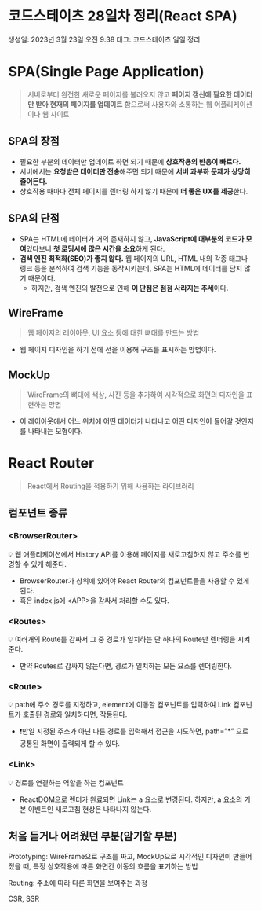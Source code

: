 # 코드스테이츠 28일차 정리(React SPA)

생성일: 2023년 3월 23일 오전 9:38
태그: 코드스테이츠 일일 정리

# SPA(Single Page Application)

> 서버로부터 완전한 새로운 페이지를 불러오지 않고 **페이지 갱신에 필요한 데이터만 받아 현재의 페이지를 업데이트** 함으로써 사용자와 소통하는 웹 어플리케이션이나 웹 사이트
> 

## SPA의 장점

- 필요한 부분의 데이터만 업데이트 하면 되기 때문에 **상호작용의 반응이 빠르다.**
- 서버에서는 **요청받은 데이터만 전송**해주면 되기 때문에 **서버 과부하 문제가 상당히 줄어든다.**
- 상호작용 때마다 전체 페이지를 렌더링 하지 않기 때문에 **더 좋은 UX를 제공**한다.

## SPA의 단점

- SPA는 HTML에 데이터가 거의 존재하지 않고, **JavaScript에 대부분의 코드가 모여**있다보니 **첫 로딩시에 많은 시간을 소요**하게 된다.
- **검색 엔진 최적화(SEO)가 좋지 않다.** 웹 페이지의 URL, HTML 내의 각종 태그나 링크 등을 분석하여 검색 기능을 동작시키는데, SPA는 HTML에 데이터를 담지 않기 때문이다.
    - 하지만, 검색 엔진의 발전으로 인해 **이 단점은 점점 사라지는 추세**이다.

## WireFrame

> 웹 페이지의 레이아웃, UI 요소 등에 대한 뼈대를 만드는 방법
> 
- 웹 페이지 디자인을 하기 전에 선을 이용해 구조를 표시하는 방법이다.

## MockUp

> WireFrame의 뼈대에 색상, 사진 등을 추가하여 시각적으로 화면의 디자인을 표현하는 방법
> 
- 이 레이아웃에서 어느 위치에 어떤 데이터가 나타나고 어떤 디자인이 들어갈 것인지를 나타내는 모형이다.

# React Router

> React에서 Routing을 적용하기 위해 사용하는 라이브러리
> 

## 컴포넌트 종류

### <BrowserRouter\>

<aside>
💡 웹 애플리케이션에서 History API를 이용해 페이지를 새로고침하지 않고 주소를 변경할 수 있게 해준다.

</aside>

- BrowserRouter가 상위에 있어야 React Router의 컴포넌트들을 사용할 수 있게 된다.
- 혹은 index.js에 <APP\>을 감싸서 처리할 수도 있다.

### <Routes\>

<aside>
💡 여러개의 Route를 감싸서 그 중 경로가 일치하는 단 하나의 Route만 렌더링을 시켜준다.

</aside>

- 만약 Routes로 감싸지 않는다면, 경로가 일치하는 모든 요소를 렌더링한다.

### <Route\>

<aside>
💡 path에 주소 경로를 지정하고, element에 이동할 컴포넌트를 입력하여 Link 컴포넌트가 호출된 경로와 일치하다면, 작동된다.

</aside>

- ❗만일 지정된 주소가 아닌 다른 경로를 입력해서 접근을 시도하면, path=”*” 으로 공통된 화면이 출력되게 할 수 있다.

### <Link\>

<aside>
💡 경로를 연결하는 역할을 하는 컴포넌트

</aside>

- ReactDOM으로 렌더가 완료되면 Link는 a 요소로 변경된다.
하지만, a 요소의 기본 이벤트인 새로고침 현상은 나타나지 않는다.

## 처음 듣거나 어려웠던 부분(암기할 부분)

Prototyping: WireFrame으로 구조를 짜고, MockUp으로 시각적인 디자인이 만들어졌을 때, 특정 상호작용에 따른 화면간 이동의 흐름을 표기하는 방법

Routing: 주소에 따라 다른 화면을 보여주는 과정

CSR, SSR
